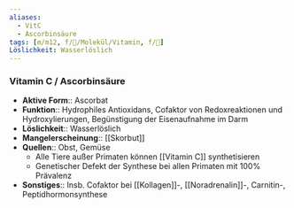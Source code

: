 ```yaml
---
aliases:
  - VitC
  - Ascorbinsäure
tags: [m/m12, f/🧪/Molekül/Vitamin, f/🧪]
Löslichkeit: Wasserlöslich
---
```

### Vitamin C / Ascorbinsäure 
- **Aktive Form**:: Ascorbat
- **Funktion**:: Hydrophiles Antioxidans, Cofaktor von Redoxreaktionen und Hydroxylierungen, Begünstigung der Eisenaufnahme im Darm
- **Löslichkeit**:: Wasserlöslich
- **Mangelerscheinung**:: [[Skorbut]]
- **Quellen**:: Obst, Gemüse
	- Alle Tiere außer Primaten können [[Vitamin C]] synthetisieren
	- Genetischer Defekt der Synthese bei allen Primaten mit 100% Prävalenz
- **Sonstiges**:: Insb. Cofaktor bei [[Kollagen]]-, [[Noradrenalin]]-, Carnitin-, Peptidhormonsynthese